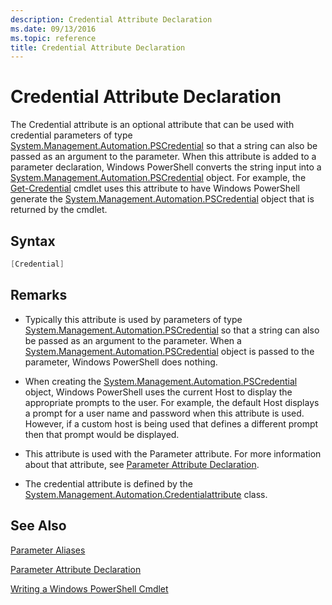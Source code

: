 ```yaml
---
description: Credential Attribute Declaration
ms.date: 09/13/2016
ms.topic: reference
title: Credential Attribute Declaration
---
```

# Credential Attribute Declaration

The Credential attribute is an optional attribute that can be used with credential parameters of type [System.Management.Automation.PSCredential](/dotnet/api/System.Management.Automation.PSCredential) so that a string can also be passed as an argument to the parameter. When this attribute is added to a parameter declaration, Windows PowerShell converts the string input into a [System.Management.Automation.PSCredential](/dotnet/api/System.Management.Automation.PSCredential) object. For example, the [Get-Credential](/powershell/module/Microsoft.PowerShell.Security/Get-Credential) cmdlet uses this attribute to have Windows PowerShell generate the [System.Management.Automation.PSCredential](/dotnet/api/System.Management.Automation.PSCredential) object that is returned by the cmdlet.

## Syntax

```csharp
[Credential]
```

## Remarks

- Typically this attribute is used by parameters of type [System.Management.Automation.PSCredential](/dotnet/api/System.Management.Automation.PSCredential) so that a string can also be passed as an argument to the parameter. When a [System.Management.Automation.PSCredential](/dotnet/api/System.Management.Automation.PSCredential) object is passed to the parameter, Windows PowerShell does nothing.

- When creating the [System.Management.Automation.PSCredential](/dotnet/api/System.Management.Automation.PSCredential) object, Windows PowerShell uses the current Host to display the appropriate prompts to the user. For example, the default Host displays a prompt for a user name and password when this attribute is used. However, if a custom host is being used that defines a different prompt then that prompt would be displayed.

- This attribute is used with the Parameter attribute. For more information about that attribute, see [Parameter Attribute Declaration](./parameter-attribute-declaration.md).

- The credential attribute is defined by the [System.Management.Automation.Credentialattribute](/dotnet/api/System.Management.Automation.CredentialAttribute) class.

## See Also

[Parameter Aliases](./parameter-aliases.md)

[Parameter Attribute Declaration](./parameter-attribute-declaration.md)

[Writing a Windows PowerShell Cmdlet](./writing-a-windows-powershell-cmdlet.md)
